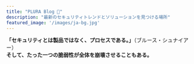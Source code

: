 ```yaml
---
title: "PLURA Blog 🚨"
description: "最新のセキュリティトレンドとソリューションを見つける場所"
featured_image: '/images/ja-bg.jpg'
---
```


**「セキュリティとは製品ではなく、プロセスである。」**（ブルース・シュナイアー）  
**そして、たった一つの脆弱性が全体を崩壊させることもある。**
